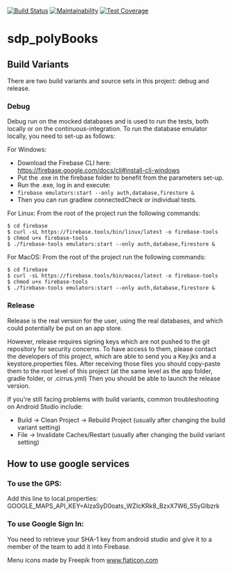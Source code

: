 [![Build Status](https://api.cirrus-ci.com/github/PolyBooks/sdp_polyBooks.svg)](https://cirrus-ci.com/github/PolyBooks/sdp_polyBooks) [![Maintainability](https://api.codeclimate.com/v1/badges/88d946d75c7ee7b15a2c/maintainability)](https://codeclimate.com/github/PolyBooks/sdp_polyBooks/maintainability) [![Test Coverage](https://api.codeclimate.com/v1/badges/88d946d75c7ee7b15a2c/test_coverage)](https://codeclimate.com/github/PolyBooks/sdp_polyBooks/test_coverage)

# sdp_polyBooks

## Build Variants
There are two build variants and source sets in this project: debug and release.

### Debug
Debug run on the mocked databases and is used to run the tests, both locally or on the continuous-integration.
To run the database emulator locally, you need to set-up as follows:

For Windows:
- Download the Firebase CLI here: https://firebase.google.com/docs/cli#install-cli-windows
- Put the .exe in the firebase folder to benefit from the parameters set-up.
- Run the .exe, log in and execute:
- ```firebase emulators:start --only auth,database,firestore &```
- Then you can run gradlew connectedCheck or individual tests.

For Linux:
From the root of the project run the following commands:
```
$ cd firebase
$ curl -sL https://firebase.tools/bin/linux/latest -o firebase-tools
$ chmod u+x firebase-tools
$ ./firebase-tools emulators:start --only auth,database,firestore &
```

For MacOS:
From the root of the project run the following commands:
```
$ cd firebase
$ curl -sL https://firebase.tools/bin/macos/latest -o firebase-tools
$ chmod u+x firebase-tools
$ ./firebase-tools emulators:start --only auth,database,firestore &
```

### Release
Release is the real version for the user, using the real databases, and which could potentially be put on an app store.

However, release requires signing keys which are not pushed to the git repository for security concerns.
To have access to them, please contact the developers of this project, which are able to send you a Key.jks and a keystore.properties files. 
After receiving those files you should copy-paste them to the root level of this project (at the same level as the app folder, gradle folder, or .cirrus.yml)
Then you should be able to launch the release version. 

If you're still facing problems with build variants, common troubleshooting on Android Studio include:
- Build -> Clean Project -> Rebuild Project (usually after changing the build variant setting)
- File -> Invalidate Caches/Restart (usually after changing the build variant setting)

## How to use google services

### To use the GPS:
Add this line to local.properties: 
GOOGLE_MAPS_API_KEY=AIzaSyD0oats_WZIcKRk8_BzxX7W6_S5yGIbzrk

### To use Google Sign In:
You need to retrieve your SHA-1 key from android studio and give it to a member of the team to add it into Firebase.

Menu icons made by Freepik from www.flaticon.com
